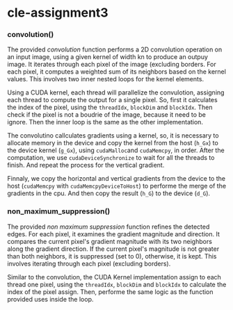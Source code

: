 # cle-assignment3

### convolution()

The provided _convolution_ function performs a 2D convolution operation on an input image, using a given kernel of width kn to produce an outpuy image. It iterates through each pixel of the image (excluding borders. For each pixel, it computes a weighted sum of its neighbors based on the kernel values. This involves two inner nested loops for the kernel elements. 

Using a CUDA kernel, each thread will parallelize the convulotion, assigning each thread to compute the output for a single pixel. So, first it calculates the index of the pixel, using the `threadIdx`, `blockDim` and `blockIdx`. Then check if the pixel is not a boudrie of the image, because it need to be ignore. Then the inner loop is the same as the other implementation.

The convolutino callculates gradients using a kernel, so, it is necessary to allocate memory in the device and copy the kernel from the host (`h_Gx`) to the device kernel (`g_Gx`), using `cudaMalloc`and `cudaMemcpy`, in order. After the computation, we use `cudaDeviceSynchronize` to wait for all the threads to finish. And repeat the process for the vertical gradient.

Finnaly, we copy the horizontal and vertical gradients from the device to the host (`cudaMemcpy` with `cudaMemcpyDeviceToHost`) to performe the merge of the gradients in the cpu. And then copy the result (`h_G`) to the device (`d_G`).

### non\_maximum\_suppression()

The provided _non maximum suppression_ function refines the detected edges. For each pixel, it examines the gradient magnitude and direction. It compares the current pixel's gradient magnitude with its two neighbors along the gradient direction. If the current pixel's magnitude is not greater than both neighbors, it is suppressed (set to 0), otherwise, it is kept. This involves iterating through each pixel (excluding borders).

Similar to the convolution, the CUDA Kernel implementation assign to each thread one pixel, using the `threadIdx`, `blockDim` and `blockIdx` to calculate the index of the pixel assign. Then, performe the same logic as the function provided uses inside the loop.


